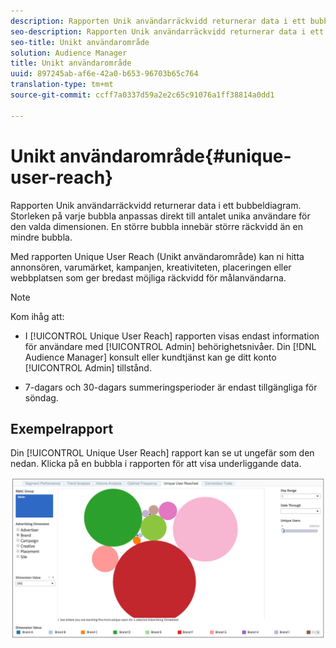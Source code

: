 ```yaml
---
description: Rapporten Unik användarräckvidd returnerar data i ett bubbeldiagram. Storleken på varje bubbla anpassas direkt till antalet unika användare för den valda dimensionen. En större bubbla innebär större räckvidd än en mindre bubbla. Med rapporten Unique User Reach (Unikt användarområde) kan ni hitta annonsören, varumärket, kampanjen, kreativiteten, placeringen eller webbplatsen som ger bredast möjliga räckvidd för målanvändarna.
seo-description: Rapporten Unik användarräckvidd returnerar data i ett bubbeldiagram. Storleken på varje bubbla anpassas direkt till antalet unika användare för den valda dimensionen. En större bubbla innebär större räckvidd än en mindre bubbla. Med rapporten Unique User Reach (Unikt användarområde) kan ni hitta annonsören, varumärket, kampanjen, kreativiteten, placeringen eller webbplatsen som ger bredast möjliga räckvidd för målanvändarna.
seo-title: Unikt användarområde
solution: Audience Manager
title: Unikt användarområde
uuid: 897245ab-af6e-42a0-b653-96703b65c764
translation-type: tm+mt
source-git-commit: ccff7a0337d59a2e2c65c91076a1ff38814a0dd1

---
```



# Unikt användarområde{#unique-user-reach}

Rapporten Unik användarräckvidd returnerar data i ett bubbeldiagram. Storleken på varje bubbla anpassas direkt till antalet unika användare för den valda dimensionen. En större bubbla innebär större räckvidd än en mindre bubbla.

Med rapporten Unique User Reach (Unikt användarområde) kan ni hitta annonsören, varumärket, kampanjen, kreativiteten, placeringen eller webbplatsen som ger bredast möjliga räckvidd för målanvändarna.

>[!NOTE]
>
>Kom ihåg att:
>
>* I [!UICONTROL Unique User Reach] rapporten visas endast information för användare med [!UICONTROL Admin] behörighetsnivåer. Din [!DNL Audience Manager] konsult eller kundtjänst kan ge ditt konto [!UICONTROL Admin] tillstånd.
   >
   >
* 7-dagars och 30-dagars summeringsperioder är endast tillgängliga för söndag.


## Exempelrapport

Din [!UICONTROL Unique User Reach] rapport kan se ut ungefär som den nedan. Klicka på en bubbla i rapporten för att visa underliggande data.

![](assets/unique-user-reach.png)
